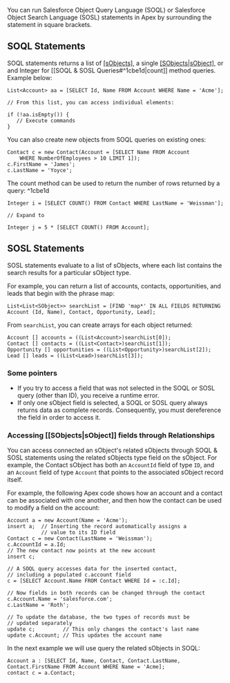 You can run Salesforce Object Query Language (SOQL) or Salesforce Object Search Language (SOSL) statements in Apex by surrounding the statement in square brackets. 

## SOQL Statements


SOQL statements returns a list of [[sObjects]](*records*), a single [[SObjects|sObject]](*record*), or and Integer for [[SOQL & SOSL Queries#^1cbe1d|count]] method queries.  
Example below:
```
List<Account> aa = [SELECT Id, Name FROM Account WHERE Name = 'Acme'];

// From this list, you can access individual elements:

if (!aa.isEmpty()) {
   // Execute commands
}
```
You can also create new objects from SOQL queries on existing ones:
```
Contact c = new Contact(Account = [SELECT Name FROM Account 
    WHERE NumberOfEmployees > 10 LIMIT 1]);
c.FirstName = 'James';
c.LastName = 'Yoyce';
```

The count method can be used to return the number of rows returned by a query: ^1cbe1d
```
Integer i = [SELECT COUNT() FROM Contact WHERE LastName = 'Weissman'];

// Expand to

Integer j = 5 * [SELECT COUNT() FROM Account];
```

## SOSL Statements

SOSL statements evaluate to a list of sObjects, where each list contains the search results for a particular sObject type. 

For example, you can return a list of accounts, contacts, opportunities, and leads that begin with the phrase map:
```
List<List<SObject>> searchList = [FIND 'map*' IN ALL FIELDS RETURNING Account (Id, Name), Contact, Opportunity, Lead];
```
From `searchList`, you can create arrays for each object returned:
```
Account [] accounts = ((List<Account>)searchList[0]);
Contact [] contacts = ((List<Contact>)searchList[1]);
Opportunity [] opportunities = ((List<Opportunity>)searchList[2]);
Lead [] leads = ((List<Lead>)searchList[3]);
```

### Some pointers
- If you try to access a field that was not selected in the SOQL or SOSL query (other than ID), you receive a runtime error. 
- If only one sObject field is selected, a SOQL or SOSL query always returns data as complete records. Consequently, you must dereference the field in order to access it.

### Accessing [[SObjects|sObject]] fields through Relationships
You can access connected an sObject's related sObjects through SOQL & SOSL statements using the related sObjects type field on the sObject. For example, the Contact sObject has both an `AccountId` field of type `ID`, and an `Account` field of type `Account` that points to the associated sObject record itself.

For example, the following Apex code shows how an account and a contact can be associated with one another, and then how the contact can be used to modify a field on the account:
```
Account a = new Account(Name = 'Acme');
insert a;  // Inserting the record automatically assigns a 
           // value to its ID field
Contact c = new Contact(LastName = 'Weissman');
c.AccountId = a.Id;
// The new contact now points at the new account
insert c;

// A SOQL query accesses data for the inserted contact, 
// including a populated c.account field
c = [SELECT Account.Name FROM Contact WHERE Id = :c.Id];

// Now fields in both records can be changed through the contact
c.Account.Name = 'salesforce.com';
c.LastName = 'Roth';

// To update the database, the two types of records must be 
// updated separately
update c;         // This only changes the contact's last name
update c.Account; // This updates the account name
```
In the next example we will use query the related sObjects in SOQL:
```
Account a : [SELECT Id, Name, Contact, Contact.LastName, Contact.FirstName FROM Account WHERE Name = 'Acme];
contact c = a.Contact;
```
